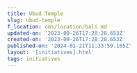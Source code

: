 ```yaml
---
title: Ubud Temple
slug: ubud-temple
f_location: cms/location/bali.md
updated-on: '2023-09-26T17:28:28.653Z'
created-on: '2023-09-26T17:28:28.653Z'
published-on: '2024-01-21T11:33:59.165Z'
layout: '[initiatives].html'
tags: initiatives
---
```



